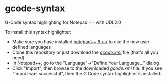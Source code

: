 gcode-syntax
============

G-Code syntax highlighting for Notepad ++ with UDL2.0

To install this syntax highlighter:

- Make sure you have installed [notepad++ 6.x.x](http://download.tuxfamily.org/notepadplus/6.4.2/npp.6.4.2.Installer.exe) to use the new user defined languages
- Clone this repository or just download the [_gcode.xml_](https://github.com/robEllenberg/gcode-syntax/blob/master/gcode.xml)  file (that's all you need)
- In Notepad++, go to the "Language"->"Define Your Language..." dialog
- Click "Import", then browse to the downloaded _gcode.xml_ file. If you see "Import was successful", then the G Code syntax highlighter is installed.
